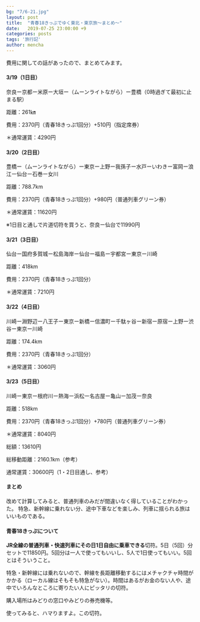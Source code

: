 ```yaml
---
bg: "7/6-21.jpg"
layout: post
title:  "青春18きっぷでゆく東北・東京旅～まとめ～"
date:   2019-07-25 23:00:00 +9
categories: posts
tags: '旅行記'
author: mencha
---
```


費用に関しての話があったので、まとめてみます。

#### 3/19（1日目）
奈良ー京都ー米原ー大垣ー（ムーンライトながら）ー豊橋（0時過ぎて最初に止まる駅）

距離：261㎞

費用：2370円（青春18きっぷ1回分）+510円（指定席券）

＊通常運賃：4290円

<!--more-->

#### 3/20（2日目）
豊橋ー（ムーンライトながら）ー東京ー上野ー我孫子ー水戸ーいわきー富岡ー浪江ー仙台ー石巻ー女川

距離：788.7km

費用：2370円（青春18きっぷ1回分）+980円（普通列車グリーン券）

＊通常運賃：11620円

※1日目と通しで片道切符を買うと、奈良ー仙台で11990円

#### 3/21（3日目）
仙台ー国府多賀城ー松島海岸ー仙台ー福島ー宇都宮ー東京ー川崎

距離：418km

費用：2370円（青春18きっぷ1回分）

＊通常運賃：7210円

#### 3/22（4日目）
川崎ー淵野辺ー八王子ー東京ー新橋ー信濃町ー千駄ヶ谷ー新宿ー原宿ー上野ー渋谷ー東京ー川崎

距離：174.4km

費用：2370円（青春18きっぷ1回分）

＊通常運賃：3060円

#### 3/23（5日目）
川崎ー東京ー根府川ー熱海ー浜松ー名古屋ー亀山ー加茂ー奈良

距離：518km

費用：2370円（青春18きっぷ1回分）+780円（普通列車グリーン券）

＊通常運賃：8040円

総額：13610円

総移動距離：2160.1km（参考）

通常運賃：30600円（1・2日目通し、参考）

#### まとめ
改めて計算してみると、普通列車のみだが間違いなく得していることがわかった。
特急、新幹線に乗れない分、途中下車などを楽しみ、列車に揺られる旅はいいものである。

#### 青春18きっぷについて
**JR全線の普通列車・快速列車にその日1日自由に乗車できる**切符。5日（5回）分セットで11850円。5回分は一人で使ってもいいし、5人で1日使ってもいい。5回とはそういうこと。

特急・新幹線には乗れないので、幹線を長距離移動するにはメチャクチャ時間がかかる（ローカル線はそもそも特急がない）。時間はあるがお金のない人や、途中でいろんなところに寄りたい人にピッタリの切符。

購入場所はみどりの窓口やみどりの券売機等。

使ってみると、ハマりますよ。この切符。

